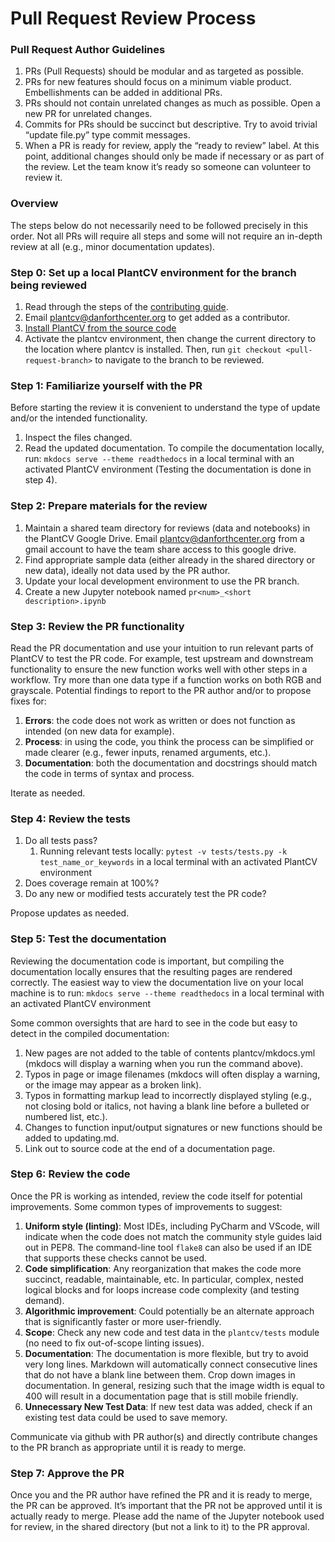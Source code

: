 # Pull Request Review Process

### Pull Request Author Guidelines

1. PRs (Pull Requests) should be modular and as targeted as possible.
2. PRs for new features should focus on a minimum viable product. Embellishments can be added in additional PRs.
3. PRs should not contain unrelated changes as much as possible. Open a new PR for unrelated changes.
4. Commits for PRs should be succinct but descriptive. Try to avoid trivial “update file.py” type commit messages.
5. When a PR is ready for review, apply the “ready to review” label. At this point, additional changes should only be made if necessary or as part of the review. Let the team know it’s ready so someone can volunteer to review it.

### Overview

The steps below do not necessarily need to be followed precisely in this order. Not all PRs will require all steps and some will not require an in-depth review at all (e.g., minor documentation updates).

### Step 0: Set up a local PlantCV environment for the branch being reviewed

1. Read through the steps of the [contributing guide](https://plantcv.readthedocs.io/en/latest/CONTRIBUTING/).
2. Email plantcv@danforthcenter.org to get added as a contributor.
3. [Install PlantCV from the source code](https://plantcv.readthedocs.io/en/latest/installation/#installation-from-the-source-code)
4. Activate the plantcv environment, then change the current directory to the location where plantcv is installed.  Then, run `git checkout <pull-request-branch>` to navigate to the branch to be reviewed.

### Step 1: Familiarize yourself with the PR

Before starting the review it is convenient to understand the type of update and/or the intended functionality.  

1. Inspect the files changed. 
2. Read the updated documentation. To compile the documentation locally, run: `mkdocs serve --theme readthedocs` in a local terminal with an activated PlantCV environment (Testing the documentation is done in step 4). 

### Step 2: Prepare materials for the review

1. Maintain a shared team directory for reviews (data and notebooks) in the PlantCV Google Drive. Email plantcv@danforthcenter.org from a gmail account to have the team share access to this google drive.
2. Find appropriate sample data (either already in the shared directory or new data), ideally not data used by the PR author.
3. Update your local development environment to use the PR branch.
4. Create a new Jupyter notebook named `pr<num>_<short description>.ipynb`

### Step 3: Review the PR functionality

Read the PR documentation and use your intuition to run relevant parts of PlantCV to test the PR code. For example, test upstream and downstream functionality to ensure the new function works well with other steps in a workflow. Try more than one data type if a function works on both RGB and grayscale. Potential findings to report to the PR author and/or to propose fixes for:

1. **Errors**: the code does not work as written or does not function as intended (on new data for example).
2. **Process**: in using the code, you think the process can be simplified or made clearer (e.g., fewer inputs, renamed arguments, etc.).
3. **Documentation**: both the documentation and docstrings should match the code in terms of syntax and process.

Iterate as needed.

### Step 4: Review the tests

1. Do all tests pass?
    1. Running relevant tests locally: `pytest -v tests/tests.py -k test_name_or_keywords` in a local terminal with an activated PlantCV environment
2. Does coverage remain at 100%?
3. Do any new or modified tests accurately test the PR code?

Propose updates as needed.

### Step 5: Test the documentation

Reviewing the documentation code is important, but compiling the documentation locally ensures that the resulting pages are rendered correctly. The easiest way to view the documentation live on your local machine is to run: `mkdocs serve --theme readthedocs` in a local terminal with an activated PlantCV environment

Some common oversights that are hard to see in the code but easy to detect in the compiled documentation:

1. New pages are not added to the table of contents plantcv/mkdocs.yml (mkdocs will display a warning when you run the command above).
2. Typos in page or image filenames (mkdocs will often display a warning, or the image may appear as a broken link).
3. Typos in formatting markup lead to incorrectly displayed styling (e.g., not closing bold or italics, not having a blank line before a bulleted or numbered list, etc.).
4. Changes to function input/output signatures or new functions should be added to updating.md.
5. Link out to source code at the end of a documentation page.

### Step 6: Review the code

Once the PR is working as intended, review the code itself for potential improvements. Some common types of improvements to suggest:

1. **Uniform style (linting)**: Most IDEs, including PyCharm and VScode, will indicate when the code does not match the community style guides laid out in PEP8. The command-line tool `flake8` can also be used if an IDE that supports these checks cannot be used.
2. **Code simplification**: Any reorganization that makes the code more succinct, readable, maintainable, etc. In particular, complex, nested logical blocks and for loops increase code complexity (and testing demand).
3. **Algorithmic improvement**: Could potentially be an alternate approach that is significantly faster or more user-friendly.
4. **Scope**: Check any new code and test data in the `plantcv/tests` module (no need to fix out-of-scope linting issues).
5. **Documentation**: The documentation is more flexible, but try to avoid very long lines. Markdown will automatically connect consecutive lines that do not have a blank line between them. Crop down images in documentation. In general, resizing such that the image width is equal to 400 will result in a documentation page that is still mobile friendly.
6. **Unnecessary New Test Data**: If new test data was added, check if an existing test data could be used to save memory.

Communicate via github with PR author(s) and directly contribute changes to the PR branch as appropriate until it is ready to merge.

### Step 7: Approve the PR

Once you and the PR author have refined the PR and it is ready to merge, the PR can be approved. It’s important that the PR not be approved until it is actually ready to merge. Please add the name of the Jupyter notebook used for review, in the shared directory (but not a link to it) to the PR approval.